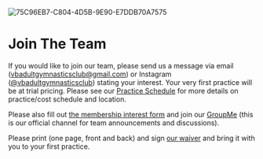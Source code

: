 <!---layout: page
title: "About"
permalink: /join-the-team--->

![75C96EB7-C804-4D5B-9E90-E7DDB70A7575](https://user-images.githubusercontent.com/108369432/180621864-85b823ff-8723-4b6f-a3de-c0cc29af149f.JPG)

# Join The Team
If you would like to join our team, please send us a message via email (vbadultgymnasticsclub@gmail.com) or Instagram ([@vbadultgymnasticsclub](https://www.instagram.com/vbadultgymnasticsclub/)) stating your interest. Your very first practice will be at trial pricing. Please see our [Practice Schedule](https://vbadultgymnasticsclub.github.io/practice-schedule) for more details on practice/cost schedule and location. 

Please also fill out [the membership interest form](https://docs.google.com/forms/d/e/1FAIpQLSfuBSpcej4FysbI1azOCZ01WQgxU7Z7au8ZBd3OZHnkV_C3qw/viewform?usp=sf_link) and join our [GroupMe](https://groupme.com/join_group/87617300/U5zsqMLk) (this is our official channel for team announcements and discussions).

Please print (one page, front and back) and sign [our waiver](https://docs.google.com/document/d/1ThH51oK66MFMfpiMsASLXGLkmXcbsNau/edit?usp=sharing&ouid=108086916723310005087&rtpof=true&sd=true) and bring it with you to your first practice.



